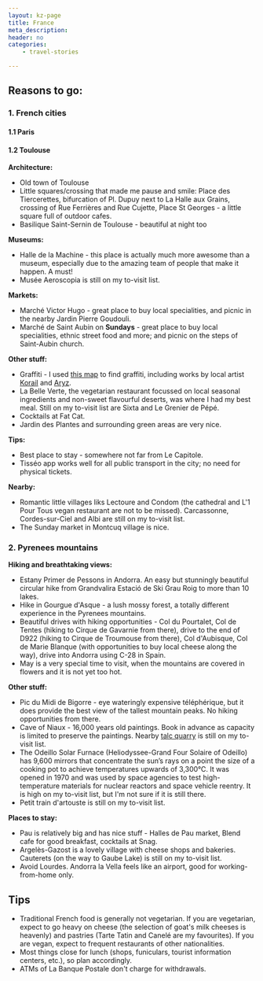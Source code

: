 ```yaml
---
layout: kz-page
title: France
meta_description: 
header: no
categories:
    - travel-stories

---
```


## Reasons to go:

### 1. French cities

#### 1.1 Paris

#### 1.2 Toulouse

**Architecture:** 
* Old town of Toulouse
* Little squares/crossing that made me pause and smile: Place des Tiercerettes, bifurcation of Pl. Dupuy next to La Halle aux Grains, crossing of Rue Ferrières and Rue Cujette, Place St Georges - a little square full of outdoor cafes.
* Basilique Saint-Sernin de Toulouse - beautiful at night too

**Museums:**
* Halle de la Machine - this place is actually much more awesome than a museum, especially due to the amazing team of people that make it happen. A must!
* Musée Aeroscopia is still on my to-visit list.

**Markets:**
* Marché Victor Hugo - great place to buy local specialities, and picnic in the nearby Jardin Pierre Goudouli.
* Marché de Saint Aubin on **Sundays** - great place to buy local specialities, ethnic street food and more; and picnic on the steps of Saint-Aubin church.

**Other stuff:**
* Graffiti - I used [this map][1] to find graffiti, including works by local artist [Korail][2] and [Aryz][3].
* La Belle Verte, the vegetarian restaurant focussed on local seasonal ingredients and non-sweet flavourful deserts, was where I had my best meal. Still on my to-visit list are Sixta and Le Grenier de Pépé.
* Cocktails at Fat Cat. 
* Jardin des Plantes and surrounding green areas are very nice.

**Tips:**
* Best place to stay - somewhere not far from Le Capitole.
* Tisséo app works well for all public transport in the city; no need for physical tickets.

**Nearby:**
* Romantic little villages liks Lectoure and Condom (the cathedral and L'1 Pour Tous vegan restaurant are not to be missed). Carcassonne, Cordes-sur-Ciel and Albi are still on my to-visit list.
* The Sunday market in Montcuq village is nice. 


### <a name="pyrenees"></a> 2. Pyrenees mountains

**Hiking and breathtaking views:** 
* Estany Primer de Pessons in Andorra. An easy but stunningly beautiful circular hike from Grandvalira Estació de Ski Grau Roig to more than 10 lakes.
* Hike in Gourgue d'Asque - a lush mossy forest, a totally different experience in the Pyrenees mountains.
* Beautiful drives with hiking opportunities - Col du Pourtalet, Col de Tentes (hiking to Cirque de Gavarnie from there), drive to the end of D922 (hiking to Cirque de Troumouse from there), Col d'Aubisque, Col de Marie Blanque (with opportunities to buy local cheese along the way), drive into Andorra using C-28 in Spain.
* May is a very special time to visit, when the mountains are covered in flowers and it is not yet too hot.

**Other stuff:**
* Pic du Midi de Bigorre - eye wateringly expensive téléphérique, but it does provide the best view of the tallest mountain peaks. No hiking opportunities from there. 
* Cave of Niaux - 16,000 years old paintings. Book in advance as capacity is limited to preserve the paintings. Nearby [talc quarry][4] is still on my to-visit list.
* The Odeillo Solar Furnace (Heliodyssee-Grand Four Solaire of Odeillo) has 9,600 mirrors that concentrate the sun’s rays on a point the size of a cooking pot to achieve temperatures upwards of 3,300&#x2103;. It was opened in 1970 and was used by space agencies to test high-temperature materials for nuclear reactors and space vehicle reentry. It is high on my to-visit list, but I'm not sure if it is still there.
* Petit train d'artouste is still on my to-visit list.

**Places to stay:**
* Pau is relatively big and has nice stuff - Halles de Pau market, Blend cafe for good breakfast, cocktails at Snag.
* Argelès-Gazost is a lovely village with cheese shops and bakeries. Cauterets (on the way to Gaube Lake) is still on my to-visit list.
* Avoid Lourdes. Andorra la Vella feels like an airport, good for working-from-home only.



## Tips

* Traditional French food is generally not vegetarian. If you are vegetarian, expect to go heavy on cheese (the selection of goat's milk cheeses is heavenly) and pastries (Tarte Tatin and Canelé are my favourites). If you are vegan, expect to frequent restaurants of other nationalities.
* Most things close for lunch (shops, funiculars, tourist information centers, etc.), so plan accordingly.
* ATMs of La Banque Postale don't charge for withdrawals.


[1]: https://vagabundler.com/france/streetart-map-toulouse/
[2]: https://korail.one/outside/
[3]: https://www.aryz.es/outdoor
[4]: https://www.ariege.com/en/discover-ariege/geology/trimouns-talc-quarry
